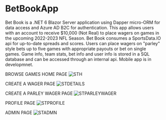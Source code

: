 # BetBookApp
Bet Book is a .NET 6 Blazor Server application using Dapper micro-ORM for data access and Azure AD B2C for authentication. This app allows users with an account to receive $10,000 (Not Real) to place wagers on games in the upcoming 2022-2023 NFL Season. Bet Book consumes a SportsData.IO api for up-to-date spreads and scores. Users can place wagers on "parley" style bets up to five games with appropriate payouts or bet on single games. Game info, team stats, bet info and user info is stored in a SQL database and can be accessed through an internal api. Mobile app is in developmnet.

BROWSE GAMES HOME PAGE
![STH](https://user-images.githubusercontent.com/95720340/182467855-8461c623-c4db-489d-b96f-db64272de230.png)

CREATE A WAGER PAGE
![STDETAILS](https://user-images.githubusercontent.com/95720340/182468406-722146a0-f7da-4656-b3e9-046b6dbcf106.png)

CREATE A PARLEY WAGER PAGE
![STPARLEYWAGER](https://user-images.githubusercontent.com/95720340/182467865-65393ef3-848f-4c5e-9de3-b247c7a5ffcb.png)

PROFILE PAGE
![STPROFILE](https://user-images.githubusercontent.com/95720340/182468401-65913125-4c58-46cf-ac7a-9e6d81843a84.png)

ADMIN PAGE
![STADMN](https://user-images.githubusercontent.com/95720340/182468388-0cfbc232-00c9-45de-b297-c10f7da081ce.png)































